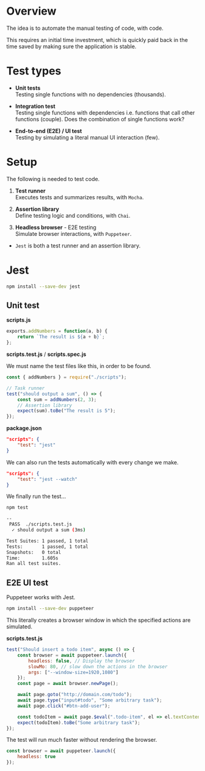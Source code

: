 # Overview

The idea is to automate the manual testing of code, with code.

This requires an initial time investment, which is quickly paid back in the time saved by making sure the application is stable.

# Test types

-   **Unit tests**  
    Testing single functions with no dependencies (thousands).

-   **Integration test**  
    Testing single functions with dependencies i.e. functions that call other functions (couple). Does the combination of single functions work?

-   **End-to-end (E2E) / UI test**  
    Testing by simulating a literal manual UI interaction (few).

# Setup

The following is needed to test code.

1. **Test runner**  
   Executes tests and summarizes results, with `Mocha`.

2. **Assertion library**  
   Define testing logic and conditions, with `Chai`.

3. **Headless browser** - E2E testing  
   Simulate browser interactions, with `Puppeteer`.

-   `Jest` is both a test runner and an assertion library.

# Jest

```bash
npm install --save-dev jest
```

## Unit test

**scripts.js**

```javascript
exports.addNumbers = function(a, b) {
    return `The result is ${a + b}`;
};
```

**scripts.test.js** / **scripts.spec.js**

We must name the test files like this, in order to be found.

```javascript
const { addNumbers } = require("./scripts");

// Task runner
test("should output a sum", () => {
    const sum = addNumbers(2, 3);
    // Assertion library
    expect(sum).toBe("The result is 5");
});
```

**package.json**

```json
"scripts": {
    "test": "jest"
}
```

We can also run the tests automatically with every change we make.

```json
"scripts": {
    "test": "jest --watch"
}
```

We finally run the test...

```bash
npm test

--
 PASS  ./scripts.test.js
  ✓ should output a sum (3ms)

Test Suites: 1 passed, 1 total
Tests:       1 passed, 1 total
Snapshots:   0 total
Time:        1.605s
Ran all test suites.
```

## E2E UI test

Puppeteer works with Jest.

```bash
npm install --save-dev puppeteer
```

This literally creates a browser window in which the specified actions are simulated.

**scripts.test.js**

```javascript
test("Should insert a todo item", async () => {
    const browser = await puppeteer.launch({
        headless: false, // Display the browser
        slowMo: 80, // slow down the actions in the browser
        args: ["--window-size=1920,1080"]
    });
    const page = await browser.newPage();

    await page.goto("http://domain.com/todo");
    await page.type("input#todo", "Some arbitrary task");
    await page.click("#btn-add-user");

    const todoItem = await page.$eval(".todo-item", el => el.textContent);
    expect(todoItem).toBe("Some arbitrary task");
});
```

The test will run much faster without rendering the browser.

```javascript
const browser = await puppeteer.launch({
    headless: true
});
```
